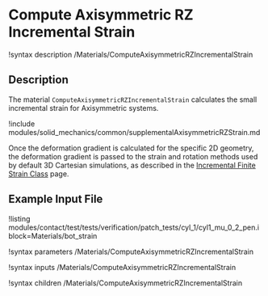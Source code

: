 # Compute Axisymmetric RZ Incremental Strain

!syntax description /Materials/ComputeAxisymmetricRZIncrementalStrain

## Description

The material `ComputeAxisymmetricRZIncrementalStrain` calculates the small incremental strain for
Axisymmetric systems.

!include modules/solid_mechanics/common/supplementalAxisymmetricRZStrain.md

Once the deformation gradient is calculated for the specific 2D geometry, the deformation gradient is
passed to the strain and rotation methods used by default 3D Cartesian simulations, as described in
the [Incremental Finite Strain Class](ComputeIncrementalStrain.md) page.

## Example Input File

!listing modules/contact/test/tests/verification/patch_tests/cyl_1/cyl1_mu_0_2_pen.i
         block=Materials/bot_strain

!syntax parameters /Materials/ComputeAxisymmetricRZIncrementalStrain

!syntax inputs /Materials/ComputeAxisymmetricRZIncrementalStrain

!syntax children /Materials/ComputeAxisymmetricRZIncrementalStrain
